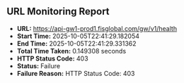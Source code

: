 ## URL Monitoring Report

- **URL:** https://api-gw1-prod1.fisglobal.com/gw/v1/health
- **Start Time:** 2025-10-05T22:41:29.182054
- **End Time:** 2025-10-05T22:41:29.331362
- **Total Time Taken:** 0.149308 seconds
- **HTTP Status Code:** 403
- **Status:** Failure
- **Failure Reason:** HTTP Status Code: 403
